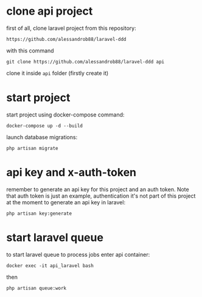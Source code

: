 # clone api project

first of all, clone laravel project from this repository:

```https://github.com/alessandrob88/laravel-ddd```

with this command

    git clone https://github.com/alessandrob88/laravel-ddd api

clone it inside ```api``` folder (firstly create it)

# start project

start project using docker-compose command:

    docker-compose up -d --build

launch database migrations:

    php artisan migrate


# api key and x-auth-token
remember to generate an api key for this project and an auth token. Note that auth token is just an example, authentication it's not part of this project at the moment
to generate an api key in laravel:
    
    php artisan key:generate
# start laravel queue
to start laravel queue to process jobs enter api container:

    docker exec -it api_laravel bash

then 

    php artisan queue:work
